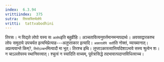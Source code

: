 ```yaml
---
index:  6.3.94
vrittiindex:  375
sutra:  तिरसस्तिर्यलोपे
vritti:  tattvabodhini 
---
```


तिरसः। न विद्यते लोपो यस्य सः `अलोप`इति बहुव्रीहिः। अञ्चतावित्यनुवर्त्तमानमन्यपदार्थः। अवयवद्वारकश्च लोपः समुदाये उपचर्यत इत्यभिप्रेत्याह---अलुप्ताकार इत्यादि। `अकारलोपे सती`ति नोक्तं, व्याख्यानात्। अप्रत्ययान्ते किम्?, `तिरोऽञ्चन`मित्यादौ मा भूत्। तिरश्च इथि। लुप्ताऽकारत्वात्तिर्यादेशाऽभावे सस्य श्रुत्वेन शः। न चाऽल्लोपस्य स्थानिवत्त्वात्। श्चुत्वं न स्यादिति वाच्यम्, पूर्वत्रासिद्धे तदभावात्पदान्तविधित्वाच्च। 

